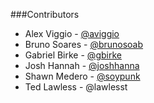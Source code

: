 ###Contributors

* Alex Viggio - [@aviggio](https://github.com/aviggio)
* Bruno Soares - [@brunosoab](https://github.com/brunosoab)
* Gabriel Birke - [@gbirke](https://github.com/gbirke)
* Josh Hannah - [@joshhanna](https://github.com/joshhanna)
* Shawn Medero - [@soypunk](https://github.com/soypunk)
* Ted Lawless - @lawlesst
